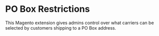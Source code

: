 # PO Box Restrictions

This Magento extension gives admins control over what carriers can be selected
by customers shipping to a PO Box address.
